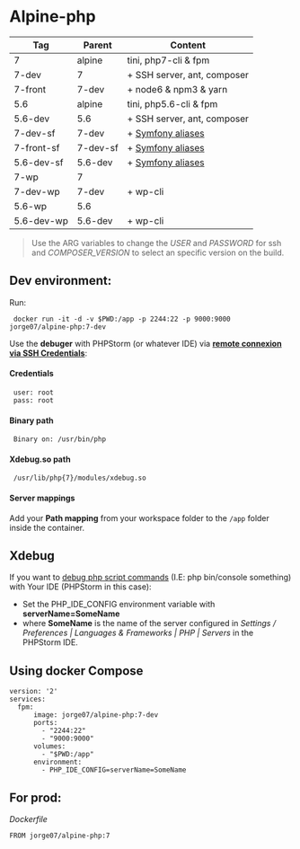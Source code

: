 # Alpine-php

|    Tag     | Parent     |        Content                                                                    |
|------------|------------|-----------------------------------------------------------------------------------|
| 7          | alpine     | tini, php7-cli & fpm                                                              |
| 7-dev      |   7        |  + SSH server, ant, composer                                                      |
| 7-front    | 7-dev      |   + node6 & npm3 & yarn                                                           |
| 5.6        | alpine     | tini, php5.6-cli & fpm                                                            |
| 5.6-dev    |  5.6       |  + SSH server, ant, composer                                                      |
| 7-dev-sf   | 7-dev      | + [Symfony aliases](https://github.com/jorge07/alpine-php/blob/symfony/README.md) |
| 7-front-sf | 7-dev-sf   | + [Symfony aliases](https://github.com/jorge07/alpine-php/blob/symfony/README.md) |
| 5.6-dev-sf | 5.6-dev    | + [Symfony aliases](https://github.com/jorge07/alpine-php/blob/symfony/README.md) |
| 7-wp       | 7          |                                                                                   |
| 7-dev-wp   | 7-dev      | + wp-cli                                                                          |
| 5.6-wp     | 5.6        |                                                                                   |
| 5.6-dev-wp | 5.6-dev    | + wp-cli                                                                          |


> Use the ARG variables to change the *USER* and *PASSWORD* for ssh and *COMPOSER_VERSION* to select an specific version on the build. 

## Dev environment:

Run:

     docker run -it -d -v $PWD:/app -p 2244:22 -p 9000:9000 jorge07/alpine-php:7-dev

Use the **debuger** with PHPStorm (or whatever IDE) via **[remote connexion via SSH Credentials](https://confluence.jetbrains.com/display/PhpStorm/Working+with+Remote+PHP+Interpreters+in+PhpStorm)**:

#### Credentials
     user: root 
     pass: root

#### Binary path

     Binary on: /usr/bin/php

#### Xdebug.so path

     /usr/lib/php{7}/modules/xdebug.so

#### Server mappings

Add your **Path mapping** from your workspace folder to the `/app` folder inside the container.
 

## Xdebug

If you want to [debug php script commands](https://confluence.jetbrains.com/display/PhpStorm/Debugging+PHP+CLI+scripts+with+PhpStorm) (I.E: php bin/console something) with Your IDE (PHPStorm in this case):
 
 
 - Set the PHP_IDE_CONFIG environment variable with **serverName=SomeName**
 - where **SomeName** is the name of the server configured in *Settings / Preferences | Languages & Frameworks | PHP | Servers* in the PHPStorm IDE.
 
## Using docker Compose

    version: '2'
    services:
      fpm:
          image: jorge07/alpine-php:7-dev
          ports:
            - "2244:22"
            - "9000:9000"
          volumes:
            - "$PWD:/app"
          environment:
            - PHP_IDE_CONFIG=serverName=SomeName


## For prod:

*Dockerfile*

    FROM jorge07/alpine-php:7
